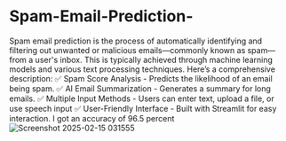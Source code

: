 # Spam-Email-Prediction-
Spam email prediction is the process of automatically identifying and filtering out unwanted or malicious emails—commonly known as spam—from a user's inbox. This is typically achieved through machine learning models and various text processing techniques. Here’s a comprehensive description:
✅ Spam Score Analysis - Predicts the likelihood of an email being spam.
✅ AI Email Summarization - Generates a summary for long emails.
✅ Multiple Input Methods - Users can enter text, upload a file, or use speech input
✅ User-Friendly Interface - Built with Streamlit for easy interaction.
I got an accuracy of 96.5 percent
![Screenshot 2025-02-15 031555](https://github.com/user-attachments/assets/843b011f-43ec-4fdc-a249-59fd251f920d)
